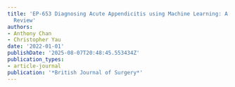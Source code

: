 ```yaml
---
title: 'EP-653 Diagnosing Acute Appendicitis using Machine Learning: A Systematic
  Review'
authors:
- Anthony Chan
- Christopher Yau
date: '2022-01-01'
publishDate: '2025-08-07T20:48:45.553434Z'
publication_types:
- article-journal
publication: '*British Journal of Surgery*'
---
```


